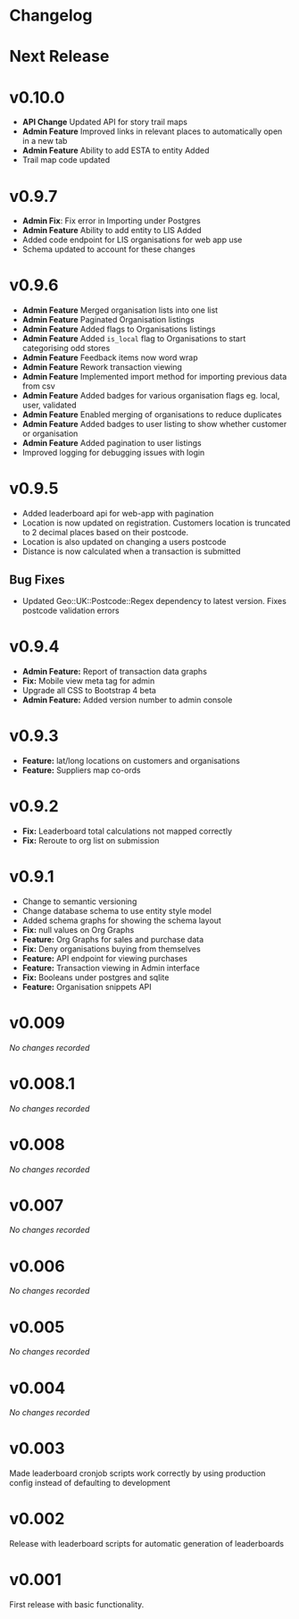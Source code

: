 # Changelog

# Next Release

# v0.10.0

* **API Change** Updated API for story trail maps
* **Admin Feature** Improved links in relevant places to automatically open in
  a new tab
* **Admin Feature** Ability to add ESTA to entity Added
* Trail map code updated

# v0.9.7

* **Admin Fix**: Fix error in Importing under Postgres
* **Admin Feature** Ability to add entity to LIS Added
* Added code endpoint for LIS organisations for web app use
* Schema updated to account for these changes

# v0.9.6

* **Admin Feature** Merged organisation lists into one list
* **Admin Feature** Paginated Organisation listings
* **Admin Feature** Added flags to Organisations listings
* **Admin Feature** Added `is_local` flag to Organisations to start categorising odd stores
* **Admin Feature** Feedback items now word wrap
* **Admin Feature** Rework transaction viewing
* **Admin Feature** Implemented import method for importing previous data from csv
* **Admin Feature** Added badges for various organisation flags eg. local, user, validated
* **Admin Feature** Enabled merging of organisations to reduce duplicates
* **Admin Feature** Added badges to user listing to show whether customer or organisation
* **Admin Feature** Added pagination to user listings
* Improved logging for debugging issues with login

# v0.9.5

* Added leaderboard api for web-app with pagination
* Location is now updated on registration. Customers location is truncated to 2
  decimal places based on their postcode.
* Location is also updated on changing a users postcode
* Distance is now calculated when a transaction is submitted

## Bug Fixes

* Updated Geo::UK::Postcode::Regex dependency to latest version. Fixes postcode
  validation errors

# v0.9.4

* **Admin Feature:** Report of transaction data graphs
* **Fix:** Mobile view meta tag for admin
* Upgrade all CSS to Bootstrap 4 beta
* **Admin Feature:** Added version number to admin console

# v0.9.3

* **Feature:** lat/long locations on customers and organisations
* **Feature:** Suppliers map co-ords

# v0.9.2

* **Fix:** Leaderboard total calculations not mapped correctly
* **Fix:** Reroute to org list on submission

# v0.9.1

* Change to semantic versioning
* Change database schema to use entity style model
* Added schema graphs for showing the schema layout
* **Fix:** null values on Org Graphs
* **Feature:** Org Graphs for sales and purchase data
* **Fix:** Deny organisations buying from themselves
* **Feature:** API endpoint for viewing purchases
* **Feature:** Transaction viewing in Admin interface
* **Fix:** Booleans under postgres and sqlite
* **Feature:** Organisation snippets API

# v0.009

*No changes recorded*

# v0.008.1

*No changes recorded*

# v0.008

*No changes recorded*

# v0.007

*No changes recorded*

# v0.006

*No changes recorded*

# v0.005

*No changes recorded*

# v0.004

*No changes recorded*

# v0.003

Made leaderboard cronjob scripts work correctly by using production config
instead of defaulting to development

# v0.002

Release with leaderboard scripts for automatic generation of leaderboards

# v0.001

First release with basic functionality.
